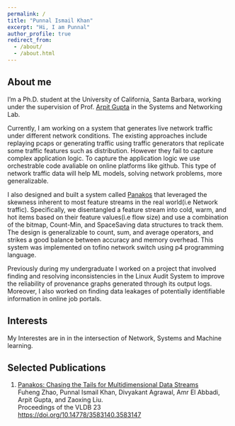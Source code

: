 ```yaml
---
permalink: /
title: "Punnal Ismail Khan"
excerpt: "Hi, I am Punnal"
author_profile: true
redirect_from: 
  - /about/
  - /about.html
---
```


About me
------
I’m a Ph.D. student at the University of California, Santa Barbara, working under the supervision of Prof. [Arpit Gupta](https://sites.cs.ucsb.edu/~arpitgupta/) in the Systems and Networking Lab.

Currently, I am working on a system that generates live network traffic under different network conditions. The existing approaches include replaying pcaps or generating traffic using traffic generators that replicate some traffic features such as distribution. However they fail to capture complex application logic. To capture the application logic we use orchestrable code avaliable on online platforms like github. This type of network traffic data will help ML models, solving network problems, more generalizable.

I also designed and built a system called [Panakos](https://doi.org/10.14778/3583140.3583147) that leveraged the skewness inherent to most feature streams in the real world(i.e Network traffic). Specifically, we disentangled a feature stream into cold, warm, and hot items based on their feature values(i.e flow size) and use a combination of the bitmap, Count-Min, and SpaceSaving data structures to track them. The design is generalizable to count, sum, and average operators, and strikes a good balance between accuracy and memory overhead. This system was implemented on tofino network switch using p4 programming language. 

Previously during my undergraduate I worked on a project that involved finding and resolving inconsistencies in the Linux Audit System to improve the reliability of provenance graphs generated through its output logs. Moreover, I also worked on finding data leakages of potentially identifiable information in online job portals.

Interests
------
My Interestes are in in the intersection of Network, Systems and Machine learning.

Selected Publications
------
1. [Panakos: Chasing the Tails for Multidimensional Data Streams](https://doi.org/10.14778/3583140.3583147) <br />
    Fuheng Zhao, Punnal Ismail Khan, Divyakant Agrawal, Amr El Abbadi, Arpit Gupta, and Zaoxing Liu.  <br />
    Proceedings of the VLDB 23  <br />
    https://doi.org/10.14778/3583140.3583147  <br />

